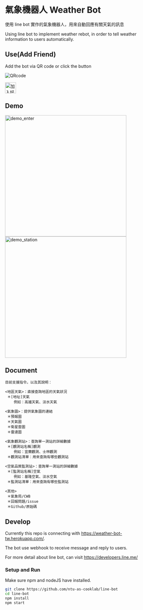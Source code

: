 # 氣象機器人 Weather Bot

使用 line bot 實作的氣象機器人，用來自動回應有關天氣的訊息

Using line bot to implement weather rebot, in order to tell weather information to users automatically.

## Use(Add Friend)

Add the bot via QR code or click the button

![QRcode](https://raw.githubusercontent.com/ntu-as-cooklab/line-bot/master/img/qrcode.png)

<a href="https://line.me/R/ti/p/%40lbz9453s"><img height="36" border="0" alt="加入好友" src="https://scdn.line-apps.com/n/line_add_friends/btn/zh-Hant.png"></a>

## Demo

<img width="400" border="0" alt="demo_enter" src="https://raw.githubusercontent.com/ntu-as-cooklab/line-bot/master/img/demo_enter.png">

<img width="400" border="0" alt="demo_station" src="https://raw.githubusercontent.com/ntu-as-cooklab/line-bot/master/img/demo_station.png">

## Document

```text
目前支援指令，以及其說明：

<地區天氣>：直接查詢地區的天氣狀況
 ＊[地址]天氣
    例如：高雄天氣、淡水天氣

<氣象圖>：提供氣象圖的連結
 ＊預報圖
 ＊天氣圖
 ＊衛星雲圖
 ＊雷達圖

<氣象觀測站>：查詢單一測站的詳細數據
 ＊[觀測站名稱]觀測
    例如：宜蘭觀測、士林觀測
 ＊觀測站清單：用來查詢有哪些觀測站

<空氣品質監測站>：查詢單一測站的詳細數據
 ＊[監測站名稱]空氣
    例如：基隆空氣、淡水空氣
 ＊監測站清單：用來查詢有哪些監測站

<其他>
 ＊氣象局/CWB
 ＊回報問題/issue
 ＊Github/原始碼
```

## Develop

Currently this repo is connecting with https://weather-bot-tw.herokuapp.com/.

The bot use webhook to receive message and reply to users.

For more detail about line bot, can visit https://developers.line.me/

### Setup and Run

Make sure npm and nodeJS have installed.

```sh
git clone https://github.com/ntu-as-cooklab/line-bot
cd line-bot
npm install
npm start
```
